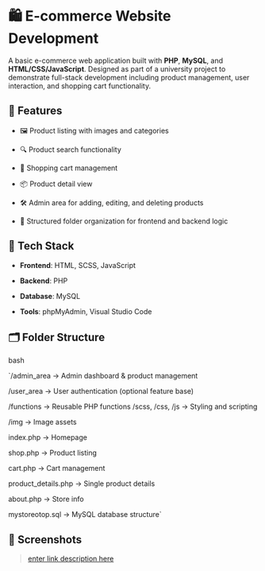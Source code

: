 
# 🛍️ E-commerce Website Development

A basic e-commerce web application built with **PHP**, **MySQL**, and **HTML/CSS/JavaScript**. Designed as part of a university project to demonstrate full-stack development including product management, user interaction, and shopping cart functionality.

## 📌 Features

-   🖼️ Product listing with images and categories
    
-   🔍 Product search functionality
    
-   🛒 Shopping cart management
    
-   📦 Product detail view
    
-   🛠️ Admin area for adding, editing, and deleting products
    
-   📂 Structured folder organization for frontend and backend logic
    

## 🧰 Tech Stack

-   **Frontend**: HTML, SCSS, JavaScript
    
-   **Backend**: PHP
    
-   **Database**: MySQL
    
-   **Tools**: phpMyAdmin, Visual Studio Code
    

## 🗂️ Folder Structure

bash



`/admin_area         → Admin dashboard & product management

/user_area          → User authentication (optional feature base)

/functions          → Reusable PHP functions /scss, /css, /js    → Styling and scripting

/img                → Image assets

index.php           → Homepage

shop.php            → Product listing

cart.php            → Cart management

product_details.php → Single product details

about.php           → Store info

mystoreotop.sql     → MySQL database structure` 


## 📸 Screenshots

> [enter link description here](https://drive.google.com/file/d/1Te3QXNUG0x3Xu2UdFailHbWBfjMLNrd0/view?usp=sharing)

